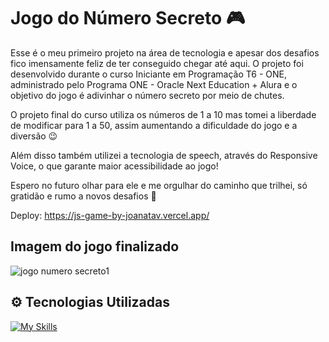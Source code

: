 # Jogo do Número Secreto 🎮

Esse é o meu primeiro projeto na área de tecnologia e apesar dos desafios fico imensamente feliz de ter conseguido chegar até aqui.
O projeto foi desenvolvido durante o curso Iniciante em Programação T6 - ONE, administrado pelo Programa ONE - Oracle Next Education + Alura e 
o objetivo do jogo é adivinhar o número secreto por meio de chutes. 

O projeto final do curso utiliza os números de 1 a 10 mas tomei a liberdade de modificar para 1 a 50, assim aumentando a dificuldade do jogo e a diversão 😉

Além disso também utilizei a tecnologia de speech, através do Responsive Voice, o que garante maior acessibilidade ao jogo!

Espero no futuro olhar para ele e me orgulhar do caminho que trilhei, só gratidão e rumo a novos desafios 🚀

Deploy: https://js-game-by-joanatav.vercel.app/


<h2>Imagem do jogo finalizado</h2>

![jogo numero secreto1](https://github.com/JoanaTav/jogo-do-numero-secreto/assets/157071427/bf9c6505-84e8-4564-9e7e-52622186103e)

<h2>⚙️ Tecnologias Utilizadas</h2> 

[![My Skills](https://skillicons.dev/icons?i=js,html,vscode)](https://skillicons.dev)
